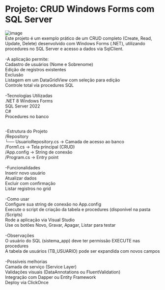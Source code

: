# Projeto: CRUD Windows Forms com SQL Server

![image](https://github.com/user-attachments/assets/3467f96d-bafc-43f5-b2bf-abcd21ccd116)
<br>
Este projeto é um exemplo prático de um CRUD completo (Create, Read, Update, Delete) desenvolvido com Windows Forms (.NET), utilizando procedures no SQL Server e acesso a dados via SqlClient.
<br><br>
-A aplicação permite:<br>
Cadastro de usuários (Nome e Sobrenome)<br>
Edição de registros existentes<br>
Exclusão<br>
Listagem em um DataGridView com seleção para edição<br>
Controle total via procedures SQL
<br><br>
-Tecnologias Utilizadas<br>
.NET 8 Windows Forms<br>
SQL Server 2022<br>
C#<br>
Procedures no banco<br><br>

-Estrutura do Projeto<br>
/Repository<br>
  └── UsuarioRepository.cs    → Camada de acesso ao banco<br>
/Form1.cs                     → Tela principal (CRUD)<br>
/App.config                   → String de conexão<br>
/Program.cs                   → Entry point<br>
<br>
-Funcionalidades<br>
Inserir novo usuário<br>
Atualizar dados<br>
Excluir com confirmação<br>
Listar registros no grid<br>
<br>
-Como usar<br>
Configure sua string de conexão no App.config<br>
Execute o script de criação da tabela e procedures (disponível na pasta /Scripts)<br>
Rode a aplicação via Visual Studio<br>
Use os botões Novo, Gravar, Apagar, Listar para testar<br>
<br>
-Observações<br>
O usuário do SQL (sistema_app) deve ter permissão EXECUTE nas procedures<br>
A tabela de usuários (TB_USUARIO) pode ser expandida com novos campos<br>
<br>
-Possíveis melhorias<br>
Camada de serviço (Service Layer)<br>
Validações visuais (DataAnnotations ou FluentValidation)<br>
Integração com Dapper ou Entity Framework<br>
Deploy via ClickOnce<br>
